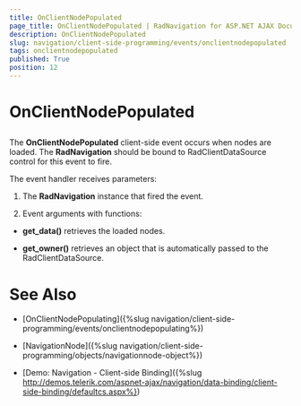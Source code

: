 ```yaml
---
title: OnClientNodePopulated
page_title: OnClientNodePopulated | RadNavigation for ASP.NET AJAX Documentation
description: OnClientNodePopulated
slug: navigation/client-side-programming/events/onclientnodepopulated
tags: onclientnodepopulated
published: True
position: 12
---
```


# OnClientNodePopulated

## 

The **OnClientNodePopulated** client-side event occurs when nodes are loaded. The **RadNavigation** should be bound to RadClientDataSource control for this event to fire.

The event handler receives parameters:

1. The **RadNavigation** instance that fired the event.

1. Event arguments with functions:

* **get_data()** retrieves the loaded nodes.

* **get_owner()** retrieves an object that is automatically passed to the RadClientDataSource.



# See Also

 * [OnClientNodePopulating]({%slug navigation/client-side-programming/events/onclientnodepopulating%})

 * [NavigationNode]({%slug navigation/client-side-programming/objects/navigationnode-object%})

 * [Demo: Navigation - Client-side Binding]({%slug http://demos.telerik.com/aspnet-ajax/navigation/data-binding/client-side-binding/defaultcs.aspx%})

